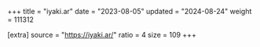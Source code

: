 +++
title = "iyaki.ar"
date = "2023-08-05"
updated = "2024-08-24"
weight = 111312

[extra]
source = "https://iyaki.ar/"
ratio = 4
size = 109
+++
